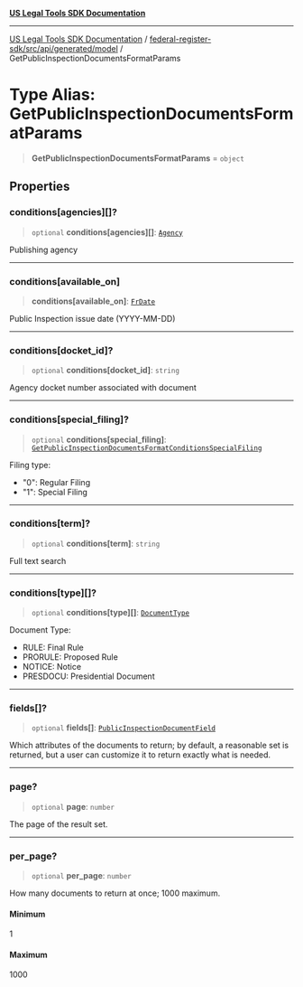 [**US Legal Tools SDK Documentation**](../../../../../../README.md)

***

[US Legal Tools SDK Documentation](../../../../../../README.md) / [federal-register-sdk/src/api/generated/model](../README.md) / GetPublicInspectionDocumentsFormatParams

# Type Alias: GetPublicInspectionDocumentsFormatParams

> **GetPublicInspectionDocumentsFormatParams** = `object`

## Properties

### conditions\[agencies\]\[\]?

> `optional` **conditions\[agencies\]\[\]**: [`Agency`](Agency.md)

Publishing agency

***

### conditions\[available\_on\]

> **conditions\[available\_on\]**: [`FrDate`](FrDate.md)

Public Inspection issue date (YYYY-MM-DD)

***

### conditions\[docket\_id\]?

> `optional` **conditions\[docket\_id\]**: `string`

Agency docket number associated with document

***

### conditions\[special\_filing\]?

> `optional` **conditions\[special\_filing\]**: [`GetPublicInspectionDocumentsFormatConditionsSpecialFiling`](GetPublicInspectionDocumentsFormatConditionsSpecialFiling.md)

Filing type:
 * "0": Regular Filing
 * "1": Special Filing

***

### conditions\[term\]?

> `optional` **conditions\[term\]**: `string`

Full text search

***

### conditions\[type\]\[\]?

> `optional` **conditions\[type\]\[\]**: [`DocumentType`](DocumentType.md)

Document Type:
 * RULE: Final Rule
 * PRORULE: Proposed Rule
 * NOTICE: Notice
 * PRESDOCU: Presidential Document

***

### fields\[\]?

> `optional` **fields\[\]**: [`PublicInspectionDocumentField`](PublicInspectionDocumentField.md)

Which attributes of the documents to return; by default, a reasonable set is returned, but a user can customize it to return exactly what is needed.

***

### page?

> `optional` **page**: `number`

The page of the result set.

***

### per\_page?

> `optional` **per\_page**: `number`

How many documents to return at once; 1000 maximum.

#### Minimum

1

#### Maximum

1000
